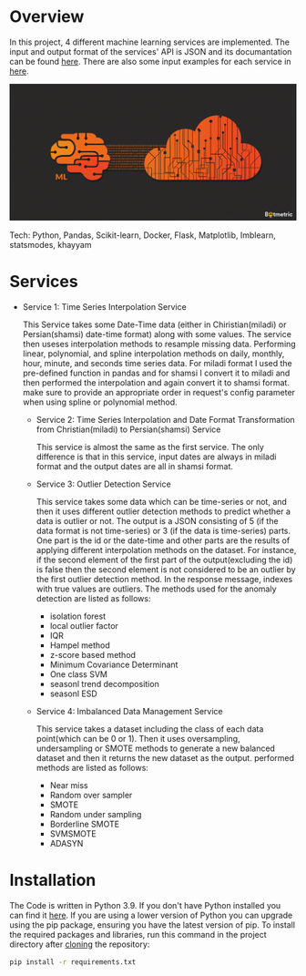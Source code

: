 # Overview
In this project, 4 different machine learning services are implemented. The input and output format of the services' API is JSON and its documantation can be found [here](static/swagger.json). There are also some input examples for each service in [here](input_outputs/).

![](images/icon.png)

Tech: Python, Pandas, Scikit-learn, Docker, Flask, Matplotlib, Imblearn, statsmodes, khayyam

# Services
* Service 1: Time Series Interpolation Service
   
     This Service takes some Date-Time data (either in Chiristian(miladi) or Persian(shamsi) date-time format) along with some values. The service then useses interpolation methods to resample missing data. Performing linear, polynomial, and spline interpolation methods on daily, monthly, hour, minute, and seconds time series data. For miladi format I used the pre-defined function in pandas and for shamsi I convert it to miladi and then performed the interpolation and again convert it to shamsi format. make sure to provide an appropriate order in request's config parameter when using spline or polynomial method.

   * Service 2: Time Series Interpolation and Date Format Transformation from Christian(miladi) to Persian(shamsi) Service
   
     This service is almost the same as the first service. The only difference is that in this service, input dates are always in miladi format and the output dates are all in shamsi format.
     
   * Service 3: Outlier Detection Service
   
     This service takes some data which can be time-series or not, and then it uses different outlier detection methods to predict whether a data is outlier or not. The output is a JSON consisting of 5 (if the data format is not time-series) or 3 (if the data is time-series) parts. One part is the id or the date-time and other parts are the results of applying different interpolation methods on the dataset. For instance, if the second element of the first part of the output(excluding the id) is false then the second element is not considered to be an outlier by the first outlier detection method. In the response message, indexes with true values are outliers.
     The methods used for the anomaly detection are listed as follows:
     - isolation forest
     - local outlier factor
     - IQR
     - Hampel method
     - z-score based method
     - Minimum Covariance Determinant
     - One class SVM
     - seasonl trend decomposition
     - seasonl ESD

   * Service 4: Imbalanced Data Management Service
   
     This service takes a dataset including the class of each data point(which can be 0 or 1). Then it uses oversampling, undersampling or SMOTE methods to generate a new balanced dataset and then it returns the new dataset as the output.
     performed methods are listed as follows:
     - Near miss
     - Random over sampler
     - SMOTE
     - Random under sampling
     - Borderline SMOTE
     - SVMSMOTE
     - ADASYN


# Installation
The Code is written in Python 3.9. If you don't have Python installed you can find it [here](https://www.python.org/downloads/). If you are using a lower version of Python you can upgrade using the pip package, ensuring you have the latest version of pip. To install the required packages and libraries, run this command in the project directory after [cloning](https://www.howtogeek.com/451360/how-to-clone-a-github-repository/) the repository:
```bash
pip install -r requirements.txt
```

